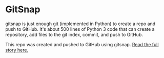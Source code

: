 
GitSnap
=====

gitsnap is just enough git (implemented in Python) to create a repo and push to GitHub. It's about 500 lines of Python 3 code that can create a repository, add files to the git index, commit, and push to GitHub.

This repo was created and pushed to GitHub using gitsnap. [Read the full story here.](Link)
